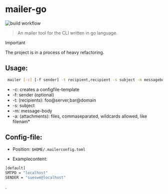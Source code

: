 # mailer-go

![build workflow](https://github.com/sueswe/mailer-go/actions/workflows/go.yml/badge.svg?event=push)

> An mailer tool for the CLI written in go language.

> [!IMPORTANT]
> The project is in a process of heavy refactoring.

## Usage:

~~~sh
 mailer [-c] [-f sender] -t recipient,recipient -s subject -m messagebody [-a "attachment_a,attachm*,attachment_c"]
~~~

  - -c: creates a configfile-template
  - -f: sender (optional)
  - -t: (recipients):  foo@server,bar@domain
  - -s: subject
  - -m: message-body
  - -a: (attachments): files, commaseparated, wildcards allowed, like filenam*


## Config-file:

* Position: `$HOME/.mailerconfig.toml`

* Examplecontent:

~~~sh
[default]
SMTPD = "localhost"
SENDER = "sueswe@localhost"
~~~

.
